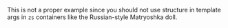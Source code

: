 This is not a proper example since you should not use structure in template args in `zs` containers like the Russian-style Matryoshka doll.
